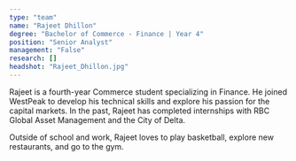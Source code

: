 ```yaml
---
type: "team"
name: "Rajeet Dhillon"
degree: "Bachelor of Commerce - Finance | Year 4"
position: "Senior Analyst"
management: "False"
research: []
headshot: "Rajeet_Dhillon.jpg"
---
```


Rajeet is a fourth-year Commerce student specializing in Finance. He joined WestPeak to develop his technical skills and explore his passion for the capital markets. In the past, Rajeet has completed internships with RBC Global Asset Management and the City of Delta.

Outside of school and work, Rajeet loves to play basketball, explore new restaurants, and go to the gym.
